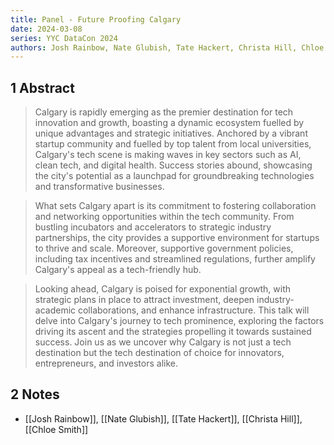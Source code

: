 ```yaml
---
title: Panel - Future Proofing Calgary
date: 2024-03-08
series: YYC DataCon 2024
authors: Josh Rainbow, Nate Glubish, Tate Hackert, Christa Hill, Chloe Smith
---
```

## 1 Abstract
> Calgary is rapidly emerging as the premier destination for tech innovation and growth, boasting a dynamic ecosystem fuelled by unique advantages and strategic initiatives. Anchored by a vibrant startup community and fuelled by top talent from local universities, Calgary's tech scene is making waves in key sectors such as AI, clean tech, and digital health. Success stories abound, showcasing the city's potential as a launchpad for groundbreaking technologies and transformative businesses.

> What sets Calgary apart is its commitment to fostering collaboration and networking opportunities within the tech community. From bustling incubators and accelerators to strategic industry partnerships, the city provides a supportive environment for startups to thrive and scale. Moreover, supportive government policies, including tax incentives and streamlined regulations, further amplify Calgary's appeal as a tech-friendly hub.

> Looking ahead, Calgary is poised for exponential growth, with strategic plans in place to attract investment, deepen industry-academic collaborations, and enhance infrastructure. This talk will delve into Calgary's journey to tech prominence, exploring the factors driving its ascent and the strategies propelling it towards sustained success. Join us as we uncover why Calgary is not just a tech destination but the tech destination of choice for innovators, entrepreneurs, and investors alike.

## 2 Notes
- [[Josh Rainbow]], [[Nate Glubish]], [[Tate Hackert]], [[Christa Hill]], [[Chloe Smith]]
